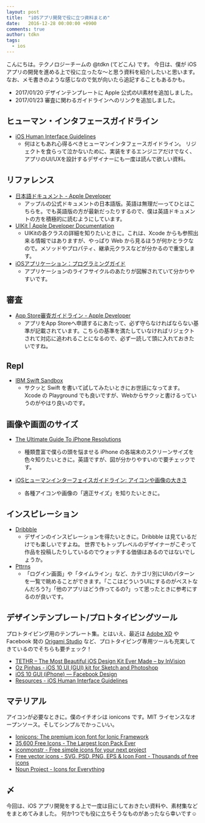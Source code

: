 ```yaml
---
layout: post
title:  "iOSアプリ開発で役に立つ資料まとめ"
date:   2016-12-28 00:00:00 +0900
comments: true
author: tdkn
tags:
  - ios
---
```


こんにちは。テクノロジーチームの @tdkn (てどこん) です。
今日は、僕が iOS アプリの開発を進める上で役に立ったな〜と思う資料を紹介したいと思います。
なお、メモ書きのような感じなので気が向いたら追記することもあるかも。

- 2017/01/20 デザインテンプレートに Apple 公式のUI素材を追加しました。
- 2017/01/23 審査に関わるガイドラインへのリンクを追加しました。

## ヒューマン・インタフェースガイドライン

- [iOS Human Interface Guidelines][apple-guildline]
  - 何はともあれ心得るべきヒューマンインタフェースガイドライン。
  リジェクトを食らって泣かないために、実装をするエンジニアだけでなく、
  アプリのUI/UXを設計するデザイナーにも一度は読んで欲しい資料。

## リファレンス

- [日本語ドキュメント - Apple Developer][apple-documents-jp]
  - アップルの公式ドキュメントの日本語版。英語は無理だ―ってひとはこちらを。でも英語版の方が最新だったりするので、僕は英語ドキュメントの方を積極的に読むようにしています。
- [UIKit \| Apple Developer Documentation][apple-uikit]
  - UIKitの各クラスの詳細を知りたいときに。これは、Xcode からも参照出来る情報ではありますが、やっぱり Web から見るほうが何かとラクなので。メソッドやプロパティ、継承元クラスなどが分かるので重宝します。
- [iOSアプリケーション：プログラミングガイド][ios-programing-guide-jp]
  - アプリケーションのライフサイクルのあたりが図解されていて分かりやすいです。

## 審査

- [App Store審査ガイドライン - Apple Developer][app-review-guidelines]
  - アプリをApp Storeへ申請するにあたって、必ず守らなければならない基準が記載されています。こちらの基準を満たしていなければリジェクトされて対応に追われることになるので、必ず一読して頭に入れておきたいですね。

## Repl

- [IBM Swift Sandbox][ibm-swift-sandbox]
  - サクッと Swift を書いて試してみたいときにお世話になってます。Xcode の Playground でも良いですが、Webからサクッと書けるっていうのがやはり良いのです。

## 画像や画面のサイズ

- [The Ultimate Guide To iPhone Resolutions][paintcode-screen-size]
  - 種類豊富で僕らの頭を悩ませる iPhone の各端末のスクリーンサイズを色々知りたいときに。英語ですが、図が分かりやすいので要チェックです。

- [iOSヒューマンインターフェイスガイドライン: アイコンや画像の大きさ][apple-image-size]
  - 各種アイコンや画像の「適正サイズ」を知りたいときに。

## インスピレーション

- [Dribbble][dribbble-tags-ios]
  - デザインのインスピレーションを得たいときに。Dribbble は見ているだけでも楽しいですよね。
  世界でもトップレベルのデザイナーがこぞって作品を投稿したりしているのでウォッチする価値はあるのではないでしょうか。
- [Pttrns][pttrns]
  - 「ログイン画面」や「タイムライン」など、カテゴリ別にUIのパターンを一覧で眺めることができます。「ここはどういうUIにするのがベストなんだろう?」「他のアプリはどう作ってるの?」って思ったときに参考にするのが良いです。

## デザインテンプレート/プロトタイピングツール

プロトタイピング用のテンプレート集。とはいえ、最近は [Adobe XD](http://www.adobe.com/products/experience-design.html) や Facebook 発の [Origami Studio](http://origami.design/) など、プロトタイピング専用ツールも充実してきているのでそちらも要チェック！

- [TETHR – The Most Beautiful iOS Design Kit Ever Made – by InVision](https://www.invisionapp.com/tethr)
- [Oz Pinhas - iOS 10 UI (GUI) kit for Sketch and Photoshop](http://ozzik.co/freebies/ios10kit)
- [iOS 10 GUI (iPhone) — Facebook Design](http://facebook.design/ios10)
- [Resources - iOS Human Interface Guidelines](https://developer.apple.com/ios/human-interface-guidelines/resources/)


## マテリアル

アイコンが必要なときに。僕のイチオシは ionicons です。MIT ライセンスなオープンソース。そしてシンプルでかっこいい。

- [Ionicons: The premium icon font for Ionic Framework](http://ionicons.com/)
- [35,600 Free Icons - The Largest Icon Pack Ever](https://icons8.com/)
- [iconmonstr - Free simple icons for your next project](http://iconmonstr.com/)
- [Free vector icons - SVG, PSD, PNG, EPS & Icon Font - Thousands of free icons](http://www.flaticon.com/)
- [Noun Project - Icons for Everything](https://thenounproject.com/)

## 〆

今回は、iOS アプリ開発をする上で一度は目にしておきたい資料や、素材集などをまとめてみました。
何か1つでも役に立ちそうなものがあったなら幸いです:relaxed:

[apple-documents-jp]: https://developer.apple.com/jp/documentation/
[apple-guildline]: https://developer.apple.com/ios/human-interface-guidelines/
[apple-image-size]: https://developer.apple.com/jp/documentation/UserExperience/Conceptual/MobileHIG/IconMatrix/IconMatrix.html
[apple-uikit]: https://developer.apple.com/reference/uikit/
[paintcode-screen-size]: https://www.paintcodeapp.com/news/ultimate-guide-to-iphone-resolutions
[pttrns]: http://pttrns.com/
[dribbble-tags-ios]: https://dribbble.com/tags/ios
[ios-programing-guide-jp]: https://developer.apple.com/jp/documentation/iPhoneAppProgrammingGuide.pdf
[app-review-guidelines]: https://developer.apple.com/app-store/review/guidelines/jp/
[ibm-swift-sandbox]: https://swiftlang.ng.bluemix.net/#/repl
